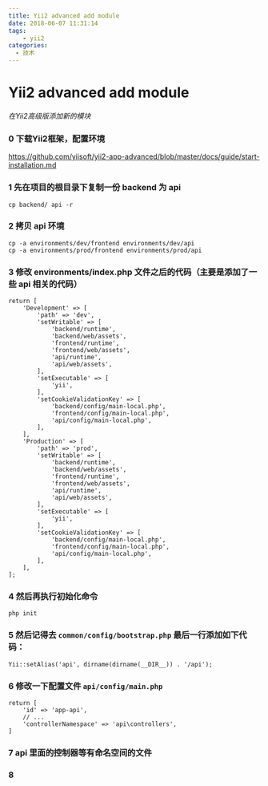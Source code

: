 ```yaml
---
title: Yii2 advanced add module
date: 2018-06-07 11:31:14
tags:
    - yii2
categories:
  - 技术
---
```

# Yii2 advanced add module
*在Yii2高级版添加新的模块*

### 0 下载Yii2框架，配置环境
https://github.com/yiisoft/yii2-app-advanced/blob/master/docs/guide/start-installation.md

### 1 先在项目的根目录下复制一份 backend 为 api
```
cp backend/ api -r
```

### 2 拷贝 api 环境
```
cp -a environments/dev/frontend environments/dev/api
cp -a environments/prod/frontend environments/prod/api
```

### 3 修改 environments/index.php 文件之后的代码（主要是添加了一些 api 相关的代码）
```
return [
    'Development' => [
        'path' => 'dev',
        'setWritable' => [
            'backend/runtime',
            'backend/web/assets',
            'frontend/runtime',
            'frontend/web/assets',
            'api/runtime',
            'api/web/assets',
        ],
        'setExecutable' => [
            'yii',
        ],
        'setCookieValidationKey' => [
            'backend/config/main-local.php',
            'frontend/config/main-local.php',
            'api/config/main-local.php',
        ],
    ],
    'Production' => [
        'path' => 'prod',
        'setWritable' => [
            'backend/runtime',
            'backend/web/assets',
            'frontend/runtime',
            'frontend/web/assets',
            'api/runtime',
            'api/web/assets',
        ],
        'setExecutable' => [
            'yii',
        ],
        'setCookieValidationKey' => [
            'backend/config/main-local.php',
            'frontend/config/main-local.php',
            'api/config/main-local.php',
        ],
    ],
];
```

### 4 然后再执行初始化命令
```
php init
```

### 5 然后记得去 `common/config/bootstrap.php` 最后一行添加如下代码：
```
Yii::setAlias('api', dirname(dirname(__DIR__)) . '/api');
```

### 6 修改一下配置文件 `api/config/main.php`
```
return [
    'id' => 'app-api',
    // ...
    'controllerNamespace' => 'api\controllers',
]
```

### 7 api 里面的控制器等有命名空间的文件

### 8

